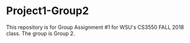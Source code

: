 # Project1-Group2
This repository is for Group Assignment #1 for WSU's CS3550 FALL 2018 class. The group is Group 2.